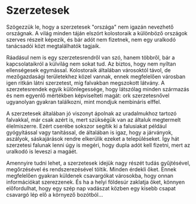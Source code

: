 # Szerzetesek

Szögezzük le, hogy a szerzetesek "országa" nem igazán nevezhető országnak. A világ minden táján elszórt kolostoraik a különböző országok szerves részeit képezik, és bár adót nem fizetnek, nem egy uralkodó tanácsadói közt megtalálhatók tagjaik.

Ráadásul nem is egy szerzetesrendről van szó, hanem többről, bár a kapcsolataikról a külvilág nem sokat tud. Az biztos, hogy nem nyíltan ellenségesek egymással. Kolostoraik általában városoktól távol, de mezőgazdasági területekhez közel vannak, ennek megfelelően városban igen ritkán látni szerzetest, míg falvakban megszokott látvány. A szerzetesrendek egyik különlegessége, hogy látszólag minden származás és nem egyenlő mértékben képviselteti magát: ork szerzetesnővel ugyanolyan gyakran találkozni, mint mondjuk nembináris elffel.

A szerzetesek általában jó viszonyt ápolnak az uradalmukhoz tartozó falvakkal, már csak azért is, mert szükségük van az általuk megtermelt élelmiszerre. Ezért cserébe sokszor segítik ki a falusiakat például gyógyítással vagy tanítással, de általában is igaz, hogy a járványok, aszályok, sáskajárások rendre elkerülik ezeket a településeket. Így hát szerzetesi falunak lenni úgy is megéri, hogy dupla adót kell fizetni, mert az uralkodó is leveszi a magáét.

Amennyire tudni lehet, a szerzetesek idejük nagy részét tudás gyűjtésével, megőrzésével és rendszerezésével töltik. Minden érdekli őket. Ennek megfelelően gyakran küldenek csavargókat városokba, hogy onnan információkat szerezzenek. És ha a helyi földesúr zaklatja őket, könnyen előfordulhat, hogy egy szép nap vadászat közben egy kisebb csapat csavargó lép elő a környező bozótból…
